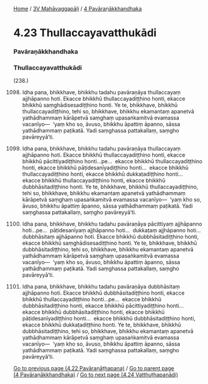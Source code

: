 
[Home](/) / [3V Mahāvaggapāḷi](/tipitaka/3V.md) / [4 Pavāraṇākkhandhaka](/tipitaka/3V/4.md)

# 4.23 Thullaccayavatthukādi

### Pavāraṇākkhandhaka

### Thullaccayavatthukādi

(238.)

1098. Idha pana, bhikkhave, bhikkhu tadahu pavāraṇāya thullaccayaṃ ajjhāpanno hoti. Ekacce bhikkhū thullaccayadiṭṭhino honti, ekacce bhikkhū saṃghādisesadiṭṭhino honti. Ye te, bhikkhave, bhikkhū thullaccayadiṭṭhino, tehi so, bhikkhave, bhikkhu ekamantaṃ apanetvā yathādhammaṃ kārāpetvā saṃghaṃ upasaṅkamitvā evamassa vacanīyo—  ‘yaṃ kho so, āvuso, bhikkhu āpattiṃ āpanno, sāssa yathādhammaṃ paṭikatā. Yadi saṃghassa pattakallaṃ, saṃgho pavāreyyā’ti.

1099. Idha pana, bhikkhave, bhikkhu tadahu pavāraṇāya thullaccayaṃ ajjhāpanno hoti. Ekacce bhikkhū thullaccayadiṭṭhino honti, ekacce bhikkhū pācittiyadiṭṭhino honti…pe…  ekacce bhikkhū thullaccayadiṭṭhino honti, ekacce bhikkhū pāṭidesanīyadiṭṭhino honti…  ekacce bhikkhū thullaccayadiṭṭhino honti, ekacce bhikkhū dukkaṭadiṭṭhino honti…  ekacce bhikkhū thullaccayadiṭṭhino honti, ekacce bhikkhū dubbhāsitadiṭṭhino honti. Ye te, bhikkhave, bhikkhū thullaccayadiṭṭhino, tehi so, bhikkhave, bhikkhu ekamantaṃ apanetvā yathādhammaṃ kārāpetvā saṃghaṃ upasaṅkamitvā evamassa vacanīyo—  ‘yaṃ kho so, āvuso, bhikkhu āpattiṃ āpanno, sāssa yathādhammaṃ paṭikatā. Yadi saṃghassa pattakallaṃ, saṃgho pavāreyyā’ti.

1100. Idha pana, bhikkhave, bhikkhu tadahu pavāraṇāya pācittiyaṃ ajjhāpanno hoti…pe…  pāṭidesanīyaṃ ajjhāpanno hoti…  dukkaṭaṃ ajjhāpanno hoti…  dubbhāsitaṃ ajjhāpanno hoti. Ekacce bhikkhū dubbhāsitadiṭṭhino honti, ekacce bhikkhū saṃghādisesadiṭṭhino honti. Ye te, bhikkhave, bhikkhū dubbhāsitadiṭṭhino, tehi so, bhikkhave, bhikkhu ekamantaṃ apanetvā yathādhammaṃ kārāpetvā saṃghaṃ upasaṅkamitvā evamassa vacanīyo—  ‘yaṃ kho so, āvuso, bhikkhu āpattiṃ āpanno, sāssa yathādhammaṃ paṭikatā. Yadi saṃghassa pattakallaṃ, saṃgho pavāreyyā’ti.

1101. Idha pana, bhikkhave, bhikkhu tadahu pavāraṇāya dubbhāsitaṃ ajjhāpanno hoti. Ekacce bhikkhū dubbhāsitadiṭṭhino honti, ekacce bhikkhū thullaccayadiṭṭhino honti…pe…  ekacce bhikkhū dubbhāsitadiṭṭhino honti, ekacce bhikkhū pācittiyadiṭṭhino honti…  ekacce bhikkhū dubbhāsitadiṭṭhino honti, ekacce bhikkhū pāṭidesanīyadiṭṭhino honti…  ekacce bhikkhū dubbhāsitadiṭṭhino honti, ekacce bhikkhū dukkaṭadiṭṭhino honti. Ye te, bhikkhave, bhikkhū dubbhāsitadiṭṭhino, tehi so, bhikkhave, bhikkhu ekamantaṃ apanetvā yathādhammaṃ kārāpetvā saṃghaṃ upasaṅkamitvā evamassa vacanīyo—  ‘yaṃ kho so, āvuso, bhikkhu āpattiṃ āpanno, sāssa yathādhammaṃ paṭikatā. Yadi saṃghassa pattakallaṃ, saṃgho pavāreyyā’ti.

[Go to previous page (4.22 Pavāraṇāṭhapana)](/tipitaka/3V/4/4.22.md) / [Go to parent page (4 Pavāraṇākkhandhaka)](/tipitaka/3V/4.md) / [Go to next page (4.24 Vatthuṭhapanādi)](/tipitaka/3V/4/4.24.md)


